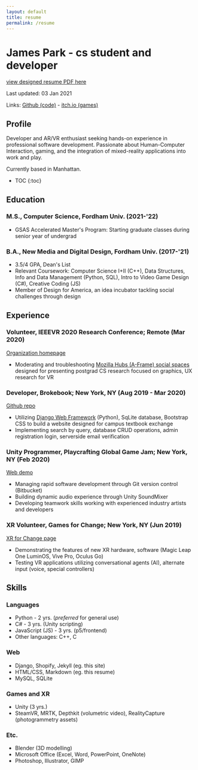 ```yaml
---
layout: default
title: resume
permalink: /resume
---
```


# James Park - cs student and developer

[view designed resume PDF here](/assets/resume.pdf)

Last updated: 03 Jan 2021

Links: [Github (code)](https://github.com/idkwhojamesis) - [itch.io (games)](https://idkwhojamesis.itch.io/)

## Profile
Developer and AR/VR enthusiast seeking hands-on experience in professional software development. Passionate about Human-Computer Interaction, gaming, and the integration of mixed-reality applications into work and play.  

Currently based in Manhattan.

* TOC
{:toc}

## Education

### M.S., Computer Science, Fordham Univ. (2021-'22)
- GSAS Accelerated Master's Program: Starting graduate classes during senior year of undergrad

### B.A., New Media and Digital Design, Fordham Univ. (2017-'21)
- 3.5/4 GPA, Dean's List
- Relevant Coursework: Computer Science I+II (C++), Data Structures, Info and Data Management (Python, SQL), Intro to Video Game Design (C#), Creative Coding (JS)
- Member of Design for America, an idea incubator tackling social challenges through design

## Experience

### Volunteer, IEEEVR 2020 Research Conference; Remote (Mar 2020)
[Organization homepage](http://www.ieeevr.org/2020/)  
- Moderating and troubleshooting [Mozilla Hubs (A-Frame) social spaces](https://hubs.mozilla.com/) designed for presenting postgrad CS research focused on graphics, UX research for VR

### Developer, Brokebook; New York, NY (Aug 2019 - Mar 2020)
[Github repo](https://github.com/idkwhojamesis/brokebook_web)  
- Utilizing [Django Web Framework](https://www.djangoproject.com/) (Python), SqLite database, Bootstrap CSS to build a website designed for campus textbook exchange
- Implementing search by query, database CRUD operations, admin registration login, serverside email verification

### Unity Programmer, Playcrafting Global Game Jam; New York, NY (Feb 2020)
[Web demo](https://idkwhojamesis.itch.io/fix-the-penguin-gamejam)
- Managing rapid software development through Git version control (Bitbucket)  
- Building dynamic audio experience through Unity SoundMixer  
- Developing teamwork skills working with experienced industry artists and developers

### XR Volunteer, Games for Change; New York, NY (Jun 2019)
[XR for Change page](http://www.gamesforchange.org/xr4c/)
- Demonstrating the features of new XR hardware, software (Magic Leap One LuminOS, Vive Pro, Oculus Go)
- Testing VR applications utilizing conversational agents (AI), alternate input (voice, special controllers)

## Skills

### Languages
- Python - 2 yrs. (*preferred* for general use)
- C# - 3 yrs. (Unity scripting)
- JavaScript (JS) - 3 yrs. (p5/frontend)
- Other languages: C++, C

### Web
- Django, Shopify, Jekyll (eg. this site)
- HTML/CSS, Markdown (eg. this resume)
- MySQL, SQLite

### Games and XR
- Unity (3 yrs.)
- SteamVR, MRTK, Depthkit (volumetric video), RealityCapture (photogrammetry assets)

### Etc. 
- Blender (3D modelling)
- Microsoft Office (Excel, Word, PowerPoint, OneNote)
- Photoshop, Illustrator, GIMP
